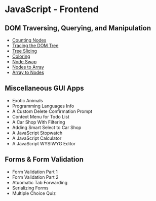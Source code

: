 # JavaScript - Frontend

## DOM Traversing, Querying, and Manipulation

-   [Counting Nodes](counting-nodes.js)
-   [Tracing the DOM Tree](tracing-the-dom-tree.js)
-   [Tree Slicing](tree-slicing.js)
-   [Coloring](coloring.js)
-   [Node Swap](node-swap.js)
-   [Nodes to Array](nodes-to-array.js)
-   [Array to Nodes](array-to-nodes.js)

## Miscellaneous GUI Apps

-   Exotic Animals
-   Programming Languages Info
-   A Custom Delete Confirmation Prompt
-   Context Menu for Todo List
-   A Car Shop With Filtering
-   Adding Smart Select to Car Shop
-   A JavaScript Stopwatch
-   A JavaScript Calculator
-   A JavaScript WYSIWYG Editor

## Forms & Form Validation

-   Form Validation Part 1
-   Form Validation Part 2
-   Atuomatic Tab Forwarding
-   Serializing Forms
-   Multiple Choice Quiz
